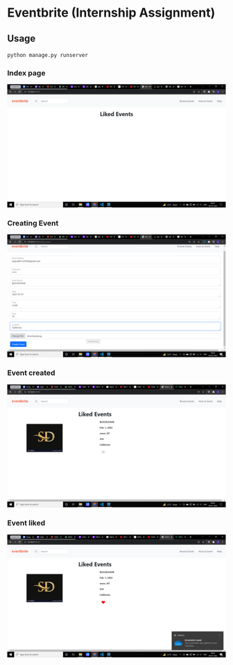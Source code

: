 # Eventbrite (Internship Assignment)
## Usage

```bash
python manage.py runserver
```

### Index page
<img src="img/home.png"> <br/>

### Creating Event
<img src="img/creating-event.png"> <br/>

### Event created
<img src="img/event-created.png"> <br/>

### Event liked
<img src="img/like.png"> <br/>